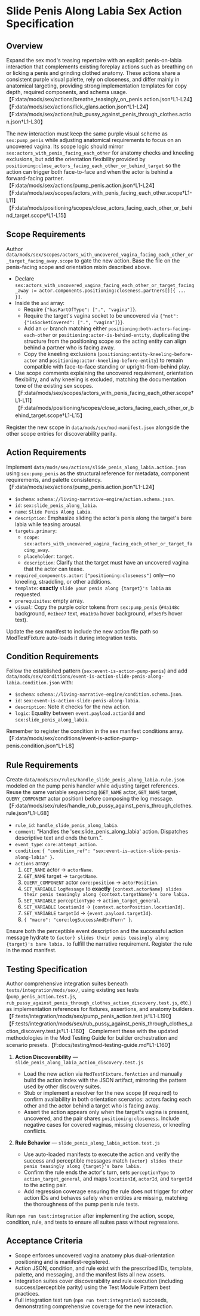 # Slide Penis Along Labia Sex Action Specification

## Overview

Expand the sex mod's teasing repertoire with an explicit penis-on-labia interaction that complements existing foreplay actions such as breathing on or licking a penis and grinding clothed anatomy. These actions share a consistent purple visual palette, rely on closeness, and differ mainly in anatomical targeting, providing strong implementation templates for copy depth, required components, and schema usage.【F:data/mods/sex/actions/breathe_teasingly_on_penis.action.json†L1-L24】【F:data/mods/sex/actions/lick_glans.action.json†L1-L24】【F:data/mods/sex/actions/rub_pussy_against_penis_through_clothes.action.json†L1-L30】

The new interaction must keep the same purple visual scheme as `sex:pump_penis` while adjusting anatomical requirements to focus on an uncovered vagina. Its scope logic should mirror `sex:actors_with_penis_facing_each_other` for anatomy checks and kneeling exclusions, but add the orientation flexibility provided by `positioning:close_actors_facing_each_other_or_behind_target` so the action can trigger both face-to-face and when the actor is behind a forward-facing partner.【F:data/mods/sex/actions/pump_penis.action.json†L1-L24】【F:data/mods/sex/scopes/actors_with_penis_facing_each_other.scope†L1-L11】【F:data/mods/positioning/scopes/close_actors_facing_each_other_or_behind_target.scope†L1-L15】

## Scope Requirements

Author `data/mods/sex/scopes/actors_with_uncovered_vagina_facing_each_other_or_target_facing_away.scope` to gate the new action. Base the file on the penis-facing scope and orientation mixin described above.

- Declare `sex:actors_with_uncovered_vagina_facing_each_other_or_target_facing_away := actor.components.positioning:closeness.partners[][{ ... }]`.
- Inside the `and` array:
  - Require `{"hasPartOfType": [".", "vagina"]}`.
  - Require the target's vagina socket to be uncovered via `{"not": {"isSocketCovered": [".", "vagina"]}}`.
  - Add an `or` branch matching either `positioning:both-actors-facing-each-other` or `positioning:actor-is-behind-entity`, duplicating the structure from the positioning scope so the acting entity can align behind a partner who is facing away.
  - Copy the kneeling exclusions (`positioning:entity-kneeling-before-actor` and `positioning:actor-kneeling-before-entity`) to remain compatible with face-to-face standing or upright-from-behind play.
- Use scope comments explaining the uncovered requirement, orientation flexibility, and why kneeling is excluded, matching the documentation tone of the existing sex scopes.【F:data/mods/sex/scopes/actors_with_penis_facing_each_other.scope†L1-L11】【F:data/mods/positioning/scopes/close_actors_facing_each_other_or_behind_target.scope†L1-L15】

Register the new scope in `data/mods/sex/mod-manifest.json` alongside the other scope entries for discoverability parity.

## Action Requirements

Implement `data/mods/sex/actions/slide_penis_along_labia.action.json` using `sex:pump_penis` as the structural reference for metadata, component requirements, and palette consistency.【F:data/mods/sex/actions/pump_penis.action.json†L1-L24】

- `$schema`: `schema://living-narrative-engine/action.schema.json`.
- `id`: `sex:slide_penis_along_labia`.
- `name`: `Slide Penis Along Labia`.
- `description`: Emphasize sliding the actor's penis along the target's bare labia while teasing arousal.
- `targets.primary`:
  - `scope`: `sex:actors_with_uncovered_vagina_facing_each_other_or_target_facing_away`.
  - `placeholder`: `target`.
  - `description`: Clarify that the target must have an uncovered vagina that the actor can tease.
- `required_components.actor`: `["positioning:closeness"]` only—no kneeling, straddling, or other additions.
- `template`: **exactly** `slide your penis along {target}'s labia` as requested.
- `prerequisites`: empty array.
- `visual`: Copy the purple color tokens from `sex:pump_penis` (`#4a148c` background, `#e1bee7` text, `#6a1b9a` hover background, `#f3e5f5` hover text).

Update the sex manifest to include the new action file path so ModTestFixture auto-loads it during integration tests.

## Condition Requirements

Follow the established pattern (`sex:event-is-action-pump-penis`) and add `data/mods/sex/conditions/event-is-action-slide-penis-along-labia.condition.json` with:

- `$schema`: `schema://living-narrative-engine/condition.schema.json`.
- `id`: `sex:event-is-action-slide-penis-along-labia`.
- `description`: Note it checks for the new action.
- `logic`: Equality between `event.payload.actionId` and `sex:slide_penis_along_labia`.

Remember to register the condition in the sex manifest conditions array.【F:data/mods/sex/conditions/event-is-action-pump-penis.condition.json†L1-L8】

## Rule Requirements

Create `data/mods/sex/rules/handle_slide_penis_along_labia.rule.json` modeled on the pump penis handler while adjusting target references. Reuse the same variable sequencing (`GET_NAME` actor, `GET_NAME` target, `QUERY_COMPONENT` actor position) before composing the log message.【F:data/mods/sex/rules/handle_rub_pussy_against_penis_through_clothes.rule.json†L1-L68】

- `rule_id`: `handle_slide_penis_along_labia`.
- `comment`: "Handles the 'sex:slide_penis_along_labia' action. Dispatches descriptive text and ends the turn.".
- `event_type`: `core:attempt_action`.
- `condition`: `{ "condition_ref": "sex:event-is-action-slide-penis-along-labia" }`.
- `actions` array:
  1. `GET_NAME` actor → `actorName`.
  2. `GET_NAME` target → `targetName`.
  3. `QUERY_COMPONENT` actor `core:position` → `actorPosition`.
  4. `SET_VARIABLE` `logMessage` to **exactly** `{context.actorName} slides their penis teasingly along {context.targetName}'s bare labia.`
  5. `SET_VARIABLE` `perceptionType` → `action_target_general`.
  6. `SET_VARIABLE` `locationId` → `{context.actorPosition.locationId}`.
  7. `SET_VARIABLE` `targetId` → `{event.payload.targetId}`.
  8. `{ "macro": "core:logSuccessAndEndTurn" }`.

Ensure both the perceptible event description and the successful action message hydrate to `{actor} slides their penis teasingly along {target}'s bare labia.` to fulfill the narrative requirement. Register the rule in the mod manifest.

## Testing Specification

Author comprehensive integration suites beneath `tests/integration/mods/sex/`, using existing sex tests (`pump_penis_action.test.js`, `rub_pussy_against_penis_through_clothes_action_discovery.test.js`, etc.) as implementation references for fixtures, assertions, and anatomy builders.【F:tests/integration/mods/sex/pump_penis_action.test.js†L1-L190】【F:tests/integration/mods/sex/rub_pussy_against_penis_through_clothes_action_discovery.test.js†L1-L160】 Complement these with the updated methodologies in the Mod Testing Guide for builder orchestration and scenario presets.【F:docs/testing/mod-testing-guide.md†L1-L160】

1. **Action Discoverability** — `slide_penis_along_labia_action_discovery.test.js`
   - Load the new action via `ModTestFixture.forAction` and manually build the action index with the JSON artifact, mirroring the pattern used by other discovery suites.
   - Stub or implement a resolver for the new scope (if required) to confirm availability in both orientation scenarios: actors facing each other and the actor behind a target who is facing away.
   - Assert the action appears only when the target's vagina is present, uncovered, and the pair shares `positioning:closeness`. Include negative cases for covered vaginas, missing closeness, or kneeling conflicts.

2. **Rule Behavior** — `slide_penis_along_labia_action.test.js`
   - Use auto-loaded manifests to execute the action and verify the success and perceptible messages match `{actor} slides their penis teasingly along {target}'s bare labia.`
   - Confirm the rule ends the actor's turn, sets `perceptionType` to `action_target_general`, and maps `locationId`, `actorId`, and `targetId` to the acting pair.
   - Add regression coverage ensuring the rule does not trigger for other action IDs and behaves safely when entities are missing, matching the thoroughness of the pump penis rule tests.

Run `npm run test:integration` after implementing the action, scope, condition, rule, and tests to ensure all suites pass without regressions.

## Acceptance Criteria

- Scope enforces uncovered vagina anatomy plus dual-orientation positioning and is manifest-registered.
- Action JSON, condition, and rule exist with the prescribed IDs, template, palette, and messaging, and the manifest lists all new assets.
- Integration suites cover discoverability and rule execution (including success/perceptible parity) using the Test Module Pattern best practices.
- Full integration test run (`npm run test:integration`) succeeds, demonstrating comprehensive coverage for the new interaction.
